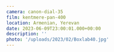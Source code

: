 ```yaml
---
camera: canon-dial-35
film: kentmere-pan-400
location: Armenian, Yerevan
date: 2023-06-09T23:00:01.000+00:00
description: ''
photo: '/uploads/2023/02/Boxlab40.jpg'
---
```

